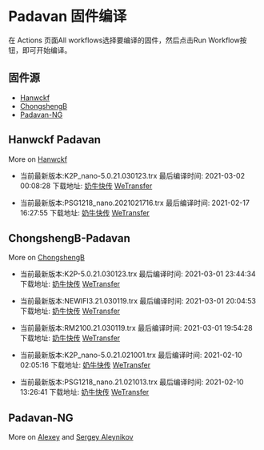 # Padavan 固件编译
在 Actions 页面All workflows选择要编译的固件，然后点击Run Workflow按钮，即可开始编译。
## 固件源

- [Hanwckf](#Hanwckf-Padavan)
- [ChongshengB](#ChongshengB-Padavan)
- [Padavan-NG](#Padavan-NG)

## Hanwckf Padavan
More on [Hanwckf](https://github.com/hanwckf/rt-n56u/)

* 当前最新版本:K2P_nano-5.0.21.030123.trx  最后编译时间: 2021-03-02 00:08:28  下载地址: [奶牛快传](https://cowtransfer.com/s/3e133cc3a6dc41)  [WeTransfer](https://we.tl/t-cQZdNRNJwA)

* 当前最新版本:PSG1218_nano.2021021716.trx  最后编译时间: 2021-02-17 16:27:55  下载地址: [奶牛快传](https://cowtransfer.com/s/0ea2592cc4214a)  [WeTransfer](https://we.tl/t-tsag85Vpt7)


















## ChongshengB-Padavan
More on [ChongshengB](https://github.com/chongshengB/rt-n56u)



* 当前最新版本:K2P-5.0.21.030123.trx  最后编译时间: 2021-03-01 23:44:34  下载地址: [奶牛快传](https://cowtransfer.com/s/1a1b12294ba049)  [WeTransfer](https://we.tl/t-MIGCV5npmy)

* 当前最新版本:NEWIFI3.21.030119.trx  最后编译时间: 2021-03-01 20:04:53  下载地址: [奶牛快传](https://cowtransfer.com/s/587f79bd425f4e)  [WeTransfer](https://we.tl/t-48oYbl1v2Y)

* 当前最新版本:RM2100.21.030119.trx  最后编译时间: 2021-03-01 19:54:28  下载地址: [奶牛快传](https://cowtransfer.com/s/148d4dc046bf49)  [WeTransfer](https://we.tl/t-wyaGN6FOtd)

* 当前最新版本:K2P_nano-5.0.21.021001.trx  最后编译时间: 2021-02-10 02:05:16  下载地址: [奶牛快传](https://cowtransfer.com/s/e9d11b47439048)  [WeTransfer](https://we.tl/t-LVAcqgYTaI)

* 当前最新版本:PSG1218_nano.21.021013.trx  最后编译时间: 2021-02-10 13:26:41  下载地址: [奶牛快传](https://cowtransfer.com/s/dce96ef77ffd4e)  [WeTransfer](https://we.tl/t-QAX47R0afI)













## Padavan-NG
More on [Alexey](https://gitlab.com/dm38/padavan-ng) and [Sergey Aleynikov](https://github.com/dur-randir/padavan-ng)
